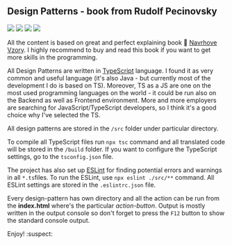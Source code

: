 ## Design Patterns - book from Rudolf Pecinovsky

[![](https://img.shields.io/badge/TypeScript-007ACC?style=for-the-badge&logo=typescript&logoColor=white)](https://www.typescriptlang.org/docs/handbook/2/basic-types.html)
[![](https://img.shields.io/badge/WebStorm-000000?style=for-the-badge&logo=WebStorm&logoColor=white)](https://www.jetbrains.com/webstorm)
[![](https://img.shields.io/badge/Facebook-1877F2?style=for-the-badge&logo=facebook&logoColor=white)](https://www.facebook.com/adam.lasak.10/)
[![](https://img.shields.io/badge/LinkedIn-0077B5?style=for-the-badge&logo=linkedin&logoColor=white)](https://www.linkedin.com/in/adam-lasak/)


All the content is based on great and perfect explaining book :open_book: [Navrhove Vzory](https://www.databazeknih.cz/knihy/navrhove-vzory-10930).
I highly recommend to buy and read this book if you want to get more skills in the programming.

All Design Patterns are written in [TypeScript](https://www.typescriptlang.org/docs/handbook/2/basic-types.html) language. I found it as very common and
useful language (it's also Java - but currently most of the development I do is based on TS).
Moreover, TS as a JS are one on the most used programming languages on the world - it could be
run also on the Backend as well as Frontend environment. More and more employers are searching
for JavaScript/TypeScript developers, so I think it's a good choice why I've selected the TS.

All design patterns are stored in the ``/src`` folder under particular directory.

To compile all TypeScript files run
``npx tsc`` command and all translated code will be stored in the ``/build`` folder. If you want to
configure the TypeScript settings, go to the ``tsconfig.json`` file.

The project has also set up [ESLint](https://eslint.org/) for finding potential errors and warnings in all ``*.ts``files. To run the ESLint, use ``npx eslint ./src/**`` command. All ESLint settings are stored in the ``.eslintrc.json`` file.

Every design-pattern has own directory and all the action can be run from the **index.html** where's 
the particular *action-button*. Output is mostly written in the output console so don't forget 
to press the ``F12`` button to show the standard console output.

Enjoy! :suspect:
